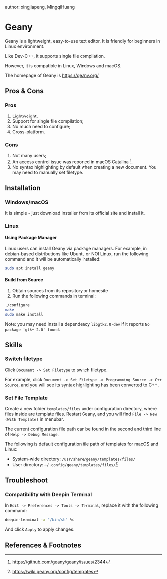 author: xingjiapeng, MingqiHuang

# Geany

Geany is a lightweight, easy-to-use text editor. It is friendly for beginners in Linux environment.

Like Dev-C++, it supports single file compilation.

However, it is compatible in Linux, Windows and macOS.

The homepage of Geany is <https://geany.org/>

## Pros & Cons

### Pros

1. Lightweight;
2. Support for single file compilation;
3. No much need to configure;
4. Cross-platform.

### Cons

1. Not many users;
2. An access control issue was reported in macOS Catalina [^1].
3. No syntax highlighting by default when creating a new document. You may need to manually set filetype.

## Installation

### Windows/macOS

It is simple - just download installer from its official site and install it.

### Linux

#### Using Package Manager

Linux users can install Geany via package managers. For example, in debian-based distributions like Ubuntu or NOI Linux, run the following command and it will be automatically installed:

```bash
sudo apt install geany
```

#### Build from Source

1. Obtain sources from its repository or homesite
2. Run the following commands in terminal:

```bash
./configure
make
sudo make install
```

Note: you may need install a dependency `libgtk2.0-dev` if it reports `No package 'gtk+-2.0' found`.

## Skills

### Switch filetype

Click `Document -> Set Filetype` to switch filetype.

For example, click `Document -> Set Filetype -> Programming Source -> C++ Source`, and you will see its syntax highlighting has been converted to C++.

### Set File Template

Create a new folder `templates/files` under configuration directory, where files inside are template files. Restart Geany, and you will find `File -> New (With Template)` in menubar.

The current configuration file path can be found in the second and third line of `Help -> Debug Message`.

The following is default configuration file path of templates for macOS and Linux:

- System-wide directory: `/usr/share/geany/templates/files/`
- User directory: `~/.config/geany/templates/files/`[^2]

## Troubleshoot

### Compatibility with Deepin Terminal

In `Edit -> Preferences -> Tools -> Terminal`, replace it with the following command:

```bash
deepin-terminal -x "/bin/sh" %c
```

And click `Apply` to apply changes.

## References & Footnotes

[^1]: <https://github.com/geany/geany/issues/2344>

[^2]: <https://wiki.geany.org/config/templates>

[^3]: Deepin Wiki <https://wiki.deepin.org/>
